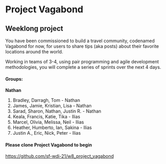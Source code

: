 # Project Vagabond

## Weeklong project

You have been commissioned to build a travel community, codenamed Vagabond for now, for users to share tips (aka posts) about their favorite locations around the world.

Working in teams of 3-4, using pair programming and agile development methodologies, you will complete a series of sprints over the next 4 days.

#### Groups:

**Nathan**

1. Bradley, Darragh, Tom - Nathan
2. James, Jamie, Kristian, Lisa - Nathan
3. Sarad, Sharon, Nathan, Justin R. - Nathan
4. Keala, Francis, Katie, Tika - Ilias
5. Marcel, Olivia, Melissa, Neil - Ilias
6. Heather, Humberto, Ian, Sakina - Ilias
7. Justin A., Eric, Nick, Peter - Ilias

#### Please clone Project Vagabond to begin
https://github.com/sf-wdi-21/w8_project_vagabond
